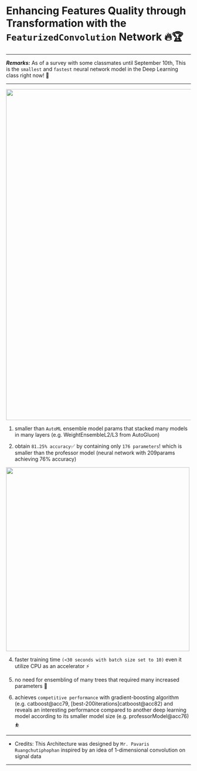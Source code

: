 # Enhancing Features Quality through Transformation with the `FeaturizedConvolution` Network 🔥🏆
---


***Remarks:*** As of a survey with some classmates until September 10th, This is the `smallest` and `fastest` neural network model in the Deep Learning class right now! 🥇


---


<img align="middle" width="900" src="https://github.com/pavaris-pm/FeaturizedConvolution-Network/blob/main/featurizedconv.jpg">


1.   smaller than `AutoML` ensemble model params that stacked many models in many layers (e.g. WeightEnsembleL2/L3 from AutoGluon)

2.   obtain `81.25% accuracy`✅ by containing only `176 parameters`! which is smaller than the professor model (neural network with 209params achieving 76% accuracy)
<img align="middle" width="500" src="https://github.com/pavaris-pm/FeaturizedConvolution-Network/blob/main/custommodel_size_new.PNG">

4. faster training time `(<30 seconds with batch size set to 10)` even it utilize CPU as an accelerator ⚡

5. no need for ensembling of many trees that required many increased parameters 🌳

6. achieves `competitive performance` with gradient-boosting algorithm (e.g. catboost@acc79, [best-200iterations]catboost@acc82) and reveals an interesting performance compared to another deep learning model according to its smaller model size (e.g. professorModel@acc76) ⛹

---
- Credits: This Architecture was designed by `Mr. Pavaris Ruangchutiphophan` inspired by an idea of 1-dimensional convolution on signal data
---
